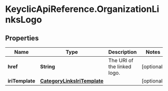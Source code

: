 # KeyclicApiReference.OrganizationLinksLogo

## Properties
Name | Type | Description | Notes
------------ | ------------- | ------------- | -------------
**href** | **String** | The URI of the linked logo. | [optional] 
**iriTemplate** | [**CategoryLinksIriTemplate**](CategoryLinksIriTemplate.md) |  | [optional] 


